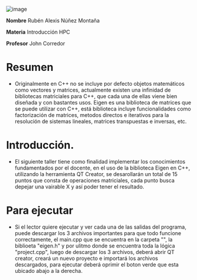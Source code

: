 ![image](https://user-images.githubusercontent.com/110416644/186033336-b0ce35ce-b894-4b88-8499-95562e8915f0.png)


**Nombre** Rubén Alexis Núñez Montaña

**Materia** Introducción HPC

**Profesor** John Corredor


# Resumen

* Originalmente en C++ no se incluye por defecto objetos matemáticos como vectores y matrices, actualmente existen una infinidad de bibliotecas matriciales para C++, que cada una de ellas viene bien diseñada y con bastantes usos. Eigen es una biblioteca de matrices que se puede utilizar con C++, está biblioteca incluye funcionalidades como factorización de matrices, metodos directos e iterativos para la resolución de sistemas lineales, matrices transpuestas e inversas, etc.





# Introducción.

* El siguiente taller tiene como finalidad implementar los conocimientos fundamentados por el docente, en el uso de la biblioteca Eigen en C++, utilizando la herramienta QT Creator, se desarollarán un total de 15 puntos que consta de operaciones matriciales, cada punto busca depejar una vairable X y así poder tener el resultado.



# Para ejecutar

* Si el lector quiere ejecutar y ver cada una de las salidas del programa, puede descargar los 3 archivos importantes para que todo funcione correctamente, el main.cpp que se encuentra en la carpeta  "", la biblioeta "eigen.h" y por ulitmo donde se encuentra toda la lógica "project.cpp", luego de descargar los 3 archivos, deberá abrir QT creator, creará un nuevo proyecto e importará los archivos descargados, para ejecutar deberá oprimir el boton verde que esta ubicado abajo a la derecha.
